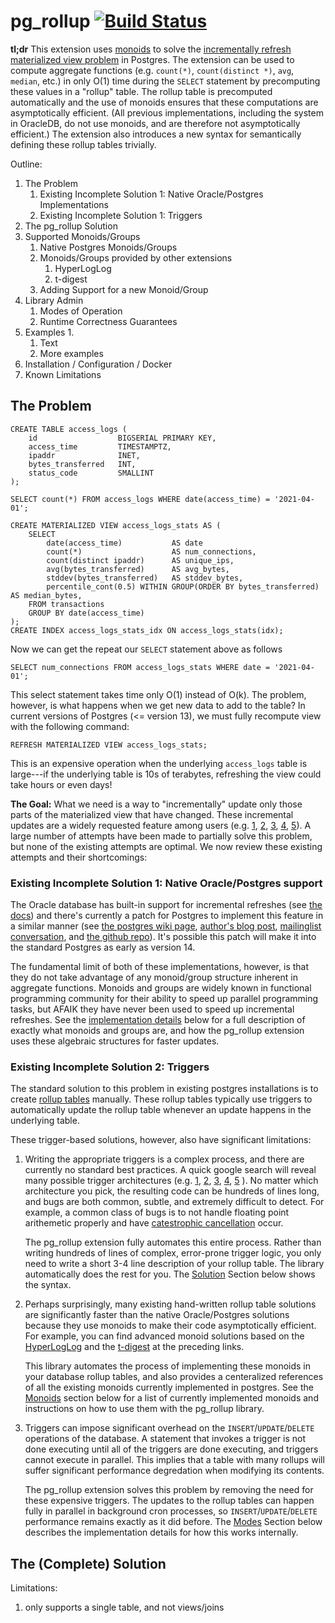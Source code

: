 # pg\_rollup [![Build Status](https://github.com/mikeizbicki/pg_rollup/workflows/tests/badge.svg)](https://github.com/mikeizbicki/pg_rollup/actions)

**tl;dr**
This extension uses [monoids]() to solve the [incrementally refresh materialized view problem]() in Postgres.
The extension can be used to compute aggregate functions (e.g. `count(*)`, `count(distinct *)`, `avg`, `median`, etc.) in only O(1) time during the `SELECT` statement by precomputing these values in a "rollup" table.
The rollup table is precomputed automatically and the use of monoids ensures that these computations are asymptotically efficient.
(All previous implementations, including the system in OracleDB, do not use monoids, and are therefore not asymptotically efficient.)
The extension also introduces a new syntax for semantically defining these rollup tables trivially.

Outline:
1. The Problem
    1. Existing Incomplete Solution 1: Native Oracle/Postgres Implementations
    1. Existing Incomplete Solution 1: Triggers
1. The pg\_rollup Solution
1. Supported Monoids/Groups
    1. Native Postgres Monoids/Groups
    1. Monoids/Groups provided by other extensions
        1. HyperLogLog
        1. t-digest
    1. Adding Support for a new Monoid/Group
1. Library Admin
    1. Modes of Operation
    1. Runtime Correctness Guarantees
1. Examples
    1. 
    1. Text
    1. More examples
1. Installation / Configuration / Docker
1. Known Limitations

## The Problem

```
CREATE TABLE access_logs (
    id                  BIGSERIAL PRIMARY KEY,
    access_time         TIMESTAMPTZ,
    ipaddr              INET,
    bytes_transferred   INT,
    status_code         SMALLINT
);
```

```
SELECT count(*) FROM access_logs WHERE date(access_time) = '2021-04-01';
```

```
CREATE MATERIALIZED VIEW access_logs_stats AS (
    SELECT
        date(access_time)           AS date
        count(*)                    AS num_connections,
        count(distinct ipaddr)      AS unique_ips,
        avg(bytes_transferred)      AS avg_bytes,
        stddev(bytes_transferred)   AS stddev_bytes,
        percentile_cont(0.5) WITHIN GROUP(ORDER BY bytes_transferred) AS median_bytes,
    FROM transactions
    GROUP BY date(access_time)
);
CREATE INDEX access_logs_stats_idx ON access_logs_stats(idx);
```

Now we can get the repeat our `SELECT` statement above as follows
```
SELECT num_connections FROM access_logs_stats WHERE date = '2021-04-01';
```
This select statement takes time only O(1) instead of O(k).
The problem, however, is what happens when we get new data to add to the table?
In current versions of Postgres (<= version 13),
we must fully recompute view with the following command:
```
REFRESH MATERIALIZED VIEW access_logs_stats;
```
This is an expensive operation when the underlying `access_logs` table is large---if the underlying table is 10s of terabytes,
refreshing the view could take hours or even days!

**The Goal:**
What we need is a way to "incrementally" update only those parts of the materialized view that have changed.
These incremental updates are a widely requested feature among users (e.g.
[1](https://stackoverflow.com/questions/47211576/refresh-only-part-of-a-materialized-view),
[2](https://stackoverflow.com/questions/29437650/how-can-i-ensure-that-a-materialized-view-is-always-up-to-date),
[3](https://dba.stackexchange.com/questions/86779/refresh-materalized-view-incrementally-in-postgresql),
[4](https://dba.stackexchange.com/questions/165948/refresh-a-postgresql-materialized-view-automatically-without-using-triggers),
[5](https://stackoverflow.com/questions/59864339/best-way-to-pre-aggregate-time-series-data-in-postgres)).
A large number of attempts have been made to partially solve this problem,
but none of the existing attempts are optimal.
We now review these existing attempts and their shortcomings:

### Existing Incomplete Solution 1: Native Oracle/Postgres support

The Oracle database has built-in support for incremental refreshes (see [the docs](https://docs.oracle.com/database/121/DWHSG/refresh.htm#DWHSG-GUID-64068234-BDB0-4C12-AE70-75571046A586)) and there's currently a patch for Postgres to implement this feature in a similar manner (see [the postgres wiki page](https://wiki.postgresql.org/wiki/Incremental_View_Maintenance), [author's blog post](https://pgsqlpgpool.blogspot.com/2019/08/automatically-updating-materialized.html), [mailinglist conversation](https://www.postgresql.org/message-id/flat/20181227215726.4d166b4874f8983a641123f5%40sraoss.co.jp), and [the github repo](https://github.com/sraoss/pgsql-ivm/issues)).
It's possible this patch will make it into the standard Postgres as early as version 14.

The fundamental limit of both of these implementations, however, is that they do not take advantage of any monoid/group structure inherent in aggregate functions.
Monoids and groups are widely known in functional programming community for their ability to speed up parallel programming tasks,
but AFAIK they have never been used to speed up incremental refreshes.
See the [implementation details]() below for a full description of exactly what monoids and groups are,
and how the pg\_rollup extension uses these algebraic structures for faster updates.

### Existing Incomplete Solution 2: Triggers

The standard solution to this problem in existing postgres installations is to create [rollup tables](https://www.citusdata.com/blog/2018/10/31/materialized-views-vs-rollup-tables/) manually.
These rollup tables typically use triggers to automatically update the rollup table whenever an update happens in the underlying table.

These trigger-based solutions, however, also have significant limitations:

1. Writing the appropriate triggers is a complex process,
   and there are currently no standard best practices.
   A quick google search will reveal many possible trigger architectures (e.g. 
[1](https://hashrocket.com/blog/posts/materialized-view-strategies-using-postgresql),
[2](http://www.varlena.com/GeneralBits/Tidbits/matviews.html),
[3](https://stefan-poeltl.medium.com/views-v-s-materialized-views-v-s-rollup-tables-with-postgresql-2b3824b45330),
[4](https://dzone.com/articles/scalable-incremental-data-aggregation-on-postgres),
[5](https://www.xaprb.com/blog/2006/07/19/3-ways-to-maintain-rollup-tables-in-sql/)
   ).
   No matter which architecture you pick, the resulting code can be hundreds of lines long, and bugs are both common, subtle, and extremely difficult to detect.
   For example, a common class of bugs is to not handle floating point arithemetic properly and have [catestrophic cancellation](https://docs.oracle.com/cd/E19957-01/806-3568/ncg_goldberg.html) occur.

   The pg\_rollup extension fully automates this entire process.
   Rather than writing hundreds of lines of complex, error-prone trigger logic,
   you only need to write a short 3-4 line description of your rollup table.
   The library automatically does the rest for you.
   The [Solution]() Section below shows the syntax.

1. Perhaps surprisingly, many existing hand-written rollup table solutions are significantly faster than the native Oracle/Postgres solutions because they use monoids to make their code asymptotically efficient.
   For example, you can find advanced monoid solutions based on the [HyperLogLog](https://www.citusdata.com/blog/2017/06/30/efficient-rollup-with-hyperloglog-on-postgres/) and the [t-digest](https://stackify.com/sql-percentile-aggregates-and-rollups-with-postgresql-and-t-digest/) at the preceding links.

   This library automates the process of implementing these monoids in your database rollup tables,
   and also provides a centeralized references of all the existing monoids currently implemented in postgres.
   See the [Monoids]() section below for a list of currently implemented monoids and instructions on how to use them with the pg\_rollup library.

1. Triggers can impose significant overhead on the `INSERT`/`UPDATE`/`DELETE` operations of the database.
   A statement that invokes a trigger is not done executing until all of the triggers are done executing,
   and triggers cannot execute in parallel.
   This implies that a table with many rollups will suffer significant performance degredation when modifying its contents.

   The pg\_rollup extension solves this problem by removing the need for these expensive triggers.
   The updates to the rollup tables can happen fully in parallel in background cron processes,
   so `INSERT`/`UPDATE`/`DELETE` performance remains exactly as it did before.
   The [Modes]() Section below describes the implementation details for how this works internally.
  

## The (Complete) Solution



Limitations:
1. only supports a single table, and not views/joins
